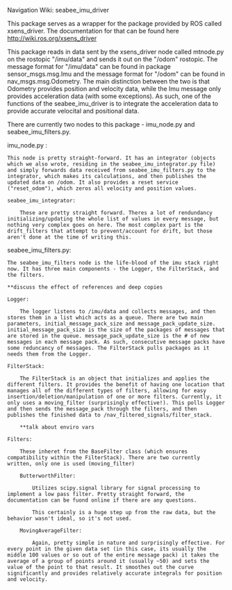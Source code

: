 Navigation Wiki: seabee_imu_driver

This package serves as a wrapper for the package provided by ROS called xsens_driver. The documentation for that can be found here http://wiki.ros.org/xsens_driver

This package reads in data sent by the xsens_driver node called mtnode.py on the rostopic "/imu/data" and sends it out on the "/odom" rostopic. The message format for "/imu/data" can be found in package sensor_msgs.msg.Imu and the message format for "/odom" can be found in nav_msgs.msg.Odometry. The main distinction between the two is that Odometry provides position and velocity data, while the Imu message only provides acceleration data (with some exceptions). As such, one of the functions of the seabee_imu_driver is to integrate the acceleration data to provide accurate velocital and positional data. 

There are currently two nodes to this package - imu_node.py and seabee_imu_filters.py.

imu_node.py : 
    
    This node is pretty straight-forward. It has an integrator (objects which we also wrote, residing in the seabee_imu_integrator.py file) and simply forwards data received from seabee_imu_filters.py to the integrator, which makes its calculations, and then publishes the updated data on /odom. It also provides a reset service ("reset_odom"), which zeros all velocity and position values.

    seabee_imu_integrator:

        These are pretty straight forward. Theres a lot of rendundancy initializing/updating the whole list of values in every message, but nothing very complex goes on here. The most complex part is the drift_filters that attempt to prevent/account for drift, but those aren't done at the time of writing this.

seabee_imu_filters.py:

    The seabee_imu_filters node is the life-blood of the imu stack right now. It has three main components - the Logger, the FilterStack, and the filters.

    **discuss the effect of references and deep copies 

    Logger: 

        The logger listens to /imu/data and collects messages, and then stores them in a list which acts as a queue. There are two main parameters, initial_message_pack_size and message_pack_update_size. initial_message_pack_size is the size of the packages of messages that are stored in the queue. message_pack_update_size is the # of new messages in each message pack. As such, consecutive message packs have some reduncancy of messages. The FilterStack pulls packages as it needs them from the Logger.

    FilterStack: 

        The FilterStack is an object that initializes and applies the different filters. It provides the benefit of having one location that manages all of the different types of filters, allowing for easy insertion/deletion/manipulation of one or more filters. Currently, it only uses a moving_filter (surprisingly effective!). This polls Logger and then sends the message_pack through the filters, and then publishes the finished data to /nav_filtered_signals/filter_stack.

        **talk about enviro vars

    Filters: 

        These inheret from the BaseFilter class (which ensures compatibility within the FilterStack). There are two currently written, only one is used (moving_filter)

        ButterworthFilter:

            Utilizes scipy.signal library for signal processing to implement a low pass filter. Pretty straight forward, the documentation can be fuond online if there are any questions.

            This certainly is a huge step up from the raw data, but the behavior wasn't ideal, so it's not used.

        MovingAverageFilter:

            Again, pretty simple in nature and surprisingly effective. For every point in the given data set (in this case, its usually the middle 100 values or so out of the entire message pack) it takes the average of a group of points around it (usually ~50) and sets the value of the point to that result. It smoothes out the curve significantly and provides relatively accurate integrals for position and velocity.
